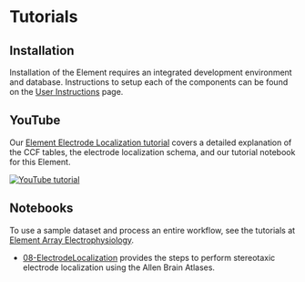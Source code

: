 # Tutorials

## Installation

Installation of the Element requires an integrated development environment and database. Instructions to setup each of the components can be found on the [User Instructions](datajoint.com/docs/elements/user-instructions) page.

## YouTube

Our [Element Electrode Localization tutorial](https://www.youtube.com/watch?v=YRXokFHkLGg) covers a detailed explanation of the CCF tables, the electrode localization schema, and our tutorial notebook for this Element.

[![YouTube tutorial](https://img.youtube.com/vi/YRXokFHkLGg/0.jpg)](https://www.youtube.com/watch?v=YRXokFHkLGg)


## Notebooks

To use a sample dataset and process an entire workflow, see the tutorials at [Element Array Electrophysiology](datajoint.com/docs/elements/element-array-ephys).

- [08-ElectrodeLocalization](https://github.com/datajoint/workflow-array-ephys/blob/main/notebooks/08-electrode-localization.ipynb) provides the steps to perform stereotaxic electrode localization using the Allen Brain Atlases.
